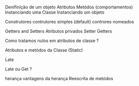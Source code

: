 Denifinição de um objeto 
Atributos
Metódos (comportamentos)
Instanciando uma Classe 
Instanciando um objeto 


Construtores 
contrutores simples (default)
controres nomeados 

Getters and Setters
Atributos privados 
Setter
Getters

Como tratamos nulos em atributos de classe ?

Atributos e metódos da Classe (Static)

Late

Late ou Get ?

herança
vantagens da herança
Reescrita de metódos




